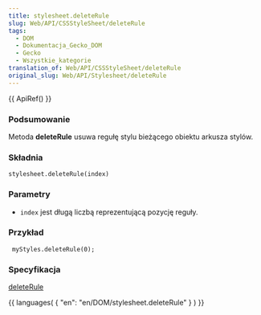 ```yaml
---
title: stylesheet.deleteRule
slug: Web/API/CSSStyleSheet/deleteRule
tags:
  - DOM
  - Dokumentacja_Gecko_DOM
  - Gecko
  - Wszystkie_kategorie
translation_of: Web/API/CSSStyleSheet/deleteRule
original_slug: Web/API/Stylesheet/deleteRule
---
```

{{ ApiRef() }}

### Podsumowanie

Metoda **deleteRule** usuwa regułę stylu bieżącego obiektu arkusza stylów.

### Składnia

    stylesheet.deleteRule(index)

### Parametry

- `index` jest długą liczbą reprezentującą pozycję reguły.

### Przykład

     myStyles.deleteRule(0);

### Specyfikacja

[deleteRule](http://www.w3.org/TR/2000/REC-DOM-Level-2-Style-20001113/css.html#CSS-CSSStyleSheet-deleteRule)

{{ languages( { "en": "en/DOM/stylesheet.deleteRule" } ) }}
